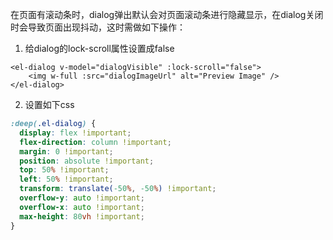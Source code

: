 在页面有滚动条时，dialog弹出默认会对页面滚动条进行隐藏显示，在dialog关闭时会导致页面出现抖动，这时需做如下操作：

1. 给dialog的lock-scroll属性设置成false
```vue
<el-dialog v-model="dialogVisible" :lock-scroll="false">
    <img w-full :src="dialogImageUrl" alt="Preview Image" />
</el-dialog>
```

2. 设置如下css
```css
:deep(.el-dialog) {
  display: flex !important;
  flex-direction: column !important;
  margin: 0 !important;
  position: absolute !important;
  top: 50% !important;
  left: 50% !important;
  transform: translate(-50%, -50%) !important;
  overflow-y: auto !important;
  overflow-x: auto !important;
  max-height: 80vh !important;
}
```
